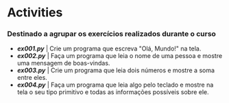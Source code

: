 # Activities
### Destinado a agrupar os exercícios realizados durante o curso
- ***ex001.py*** | Crie um programa que escreva "Olá, Mundo!" na tela.
- ***ex002.py*** | Faça um programa que leia o nome de uma pessoa e mostre uma mensagem de boas-vindas.
- ***ex003.py*** | Crie um programa que leia dois números e mostre a soma entre eles.
- ***ex004.py*** | Faça um programa que leia algo pelo teclado e mostre na tela o seu tipo primitivo e todas as informações possíveis sobre ele.